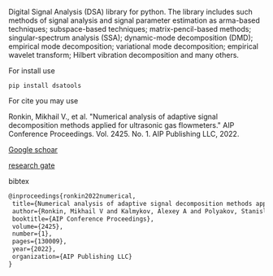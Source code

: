 
Digital Signal Analysis (DSA) library for python.
The library includes such methods of signal analysis and
signal parameter estimation as arma-based techniques; 
subspace-based techniques; matrix-pencil-based methods; 
singular-spectrum analysis (SSA); dynamic-mode decomposition (DMD); 
empirical mode decomposition; variational mode decomposition; 
empirical wavelet transform; Hilbert vibration decomposition 
and many others.

For install use
```
pip install dsatools
```
 For cite you may use
 
 Ronkin, Mikhail V., et al. "Numerical analysis of adaptive signal decomposition methods applied for ultrasonic gas flowmeters." AIP Conference Proceedings. Vol. 2425. No. 1. AIP Publishing LLC, 2022.
 
 [Google schoar](https://scholar.google.com/scholar?hl=en&as_sdt=0%2C5&q=Numerical+Analysis+of+Adaptive+Signal+Decomposition+Methods+Applied+for+Ultrasonic+Gas+Flowmeters&btnG=)
 
 [research gate](https://www.researchgate.net/publication/359794540_Numerical_analysis_of_adaptive_signal_decomposition_methods_applied_for_ultrasonic_gas_flowmeters)
 
 bibtex
 ```latex
 @inproceedings{ronkin2022numerical,
  title={Numerical analysis of adaptive signal decomposition methods applied for ultrasonic gas flowmeters},
  author={Ronkin, Mikhail V and Kalmykov, Alexey A and Polyakov, Stanislav O and Nagovicin, Viktor S},
  booktitle={AIP Conference Proceedings},
  volume={2425},
  number={1},
  pages={130009},
  year={2022},
  organization={AIP Publishing LLC}
}
```
